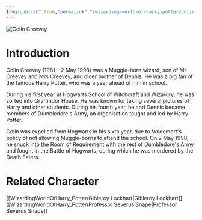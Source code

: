 ```yaml
---
{"dg-publish":true,"permalink":"/wizarding-world-of-harry-potter/colin-creevey/","dgPassFrontmatter":true}
---
```


![Colin Creevey](http://rxbg5ysja.bkt.gdipper.com/Colin_Creevey.png)
# Introduction
Colin Creevey (1981 – 2 May 1998) was a Muggle-born wizard, son of Mr Creevey and Mrs Creevey, and older brother of Dennis. He was a big fan of the famous Harry Potter, who was a year ahead of him in school.

During his first year at Hogwarts School of Witchcraft and Wizardry, he was sorted into Gryffindor House. He was known for taking several pictures of Harry and other students. During his fourth year, he and Dennis became members of Dumbledore's Army, an organisation taught and led by Harry Potter.  

Colin was expelled from Hogwarts in his sixth year, due to Voldemort's policy of not allowing Muggle-borns to attend the school. On 2 May 1998, he snuck into the Room of Requirement with the rest of Dumbledore's Army and fought in the Battle of Hogwarts, during which he was murdered by the Death Eaters. 

# Related Character
[[WizardingWorldOfHarry_Potter/Gibleroy Lockhart\|Gibleroy Lockhart]]
[[WizardingWorldOfHarry_Potter/Professor Severus Snape\|Professor Severus Snape]]
